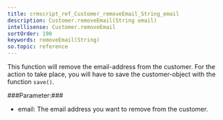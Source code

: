 ```yaml
---
title: crmscript_ref_Customer_removeEmail_String_email
description: Customer.removeEmail(String email)
intellisense: Customer.removeEmail
sortOrder: 190
keywords: removeEmail(String)
so.topic: reference
---
```



This function will remove the email-address from the customer. For the action to take place, you will have to save the customer-object with the function `save()`.




###Parameter:###


 - email: The email address you want to remove from the customer.


